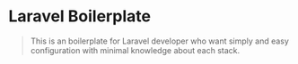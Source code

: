 # Laravel Boilerplate
> This is an boilerplate for Laravel developer who want simply and easy configuration with minimal knowledge about each stack.
